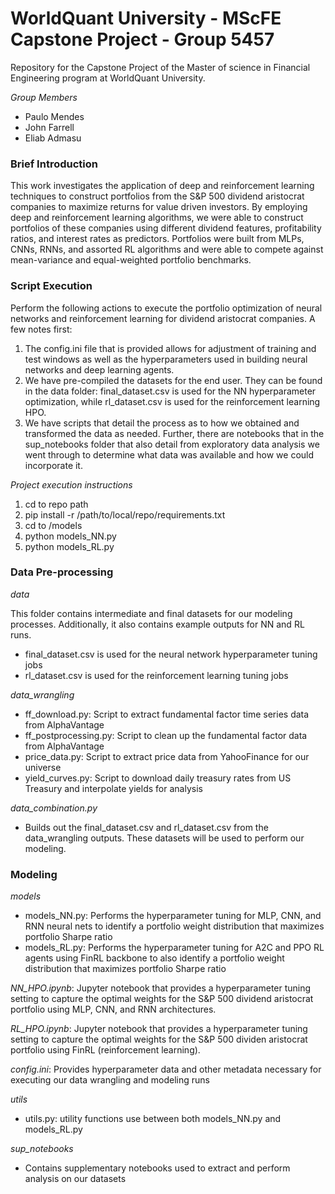 # WorldQuant University - MScFE Capstone Project - Group 5457

Repository for the Capstone Project of the Master of science in Financial Engineering program at WorldQuant University.

*Group Members*
- Paulo Mendes
- John Farrell
- Eliab Admasu

### Brief Introduction
This work investigates the application of deep and reinforcement learning techniques to construct portfolios from the S&P 500 dividend aristocrat companies to maximize returns for value driven investors. By employing deep and reinforcement learning algorithms, we were able to construct portfolios of these companies using different dividend features, profitability ratios, and interest rates as predictors. Portfolios were built from MLPs, CNNs, RNNs, and assorted RL algorithms and were able to compete against mean-variance and equal-weighted portfolio benchmarks. 

### Script Execution

Perform the following actions to execute the portfolio optimization of neural networks and reinforcement learning for dividend aristocrat companies. A few notes first:
1. The config.ini file that is provided allows for adjustment of training and test windows as well as the hyperparameters used in building neural networks and deep learning agents.
2. We have pre-compiled the datasets for the end user. They can be found in the data folder: final_dataset.csv is used for the NN hyperparameter optimization, while rl_dataset.csv is used for the reinforcement learning HPO.
3. We have scripts that detail the process as to how we obtained and transformed the data as needed. Further, there are notebooks that in the sup_notebooks folder that also detail from exploratory data analysis we went through to determine what data was available and how we could incorporate it.

_Project execution instructions_
1. cd to repo path
2. pip install -r /path/to/local/repo/requirements.txt
3. cd to /models
4. python models_NN.py
5. python models_RL.py

### Data Pre-processing

_data_

This folder contains intermediate and final datasets for our modeling processes. Additionally, it also contains example outputs for NN and RL runs.
- final_dataset.csv is used for the neural network hyperparameter tuning jobs
- rl_dataset.csv is used for the reinforcement learning tuning jobs


_data_wrangling_
- ff_download.py: Script to extract fundamental factor time series data from AlphaVantage
- ff_postprocessing.py: Script to clean up the fundamental factor data from AlphaVantage
- price_data.py: Script to extract price data from YahooFinance for our universe
- yield_curves.py: Script to download daily treasury rates from US Treasury and interpolate yields for analysis

_data_combination.py_
- Builds out the final_dataset.csv and rl_dataset.csv from the data_wrangling outputs. These datasets will be used to perform our modeling.

### Modeling

_models_
- models_NN.py: Performs the hyperparameter tuning for MLP, CNN, and RNN neural nets to identify a portfolio weight distribution that maximizes portfolio Sharpe ratio
- models_RL.py: Performs the hyperparameter tuning for A2C and PPO RL agents using FinRL backbone to also identify a portfolio weight distribution that maximizes portfolio Sharpe ratio

_NN_HPO.ipynb_: Jupyter notebook that provides a hyperparameter tuning setting to capture the optimal weights for the S&P 500 dividend aristocrat portfolio using MLP, CNN, and RNN architectures.

_RL_HPO.ipynb_: Jupyter notebook that provides a hyperparameter tuning setting to capture the optimal weights for the S&P 500 dividen aristocrat portfolio using FinRL (reinforcement learning).

_config.ini_: Provides hyperparameter data and other metadata necessary for executing our data wrangling and modeling runs

_utils_
- utils.py: utility functions use between both models_NN.py and models_RL.py

_sup_notebooks_
- Contains supplementary notebooks used to extract and perform analysis on our datasets
